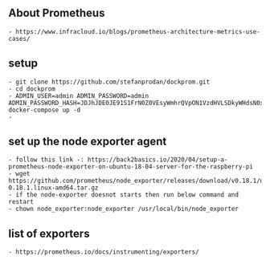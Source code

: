 ## About Prometheus 
    - https://www.infracloud.io/blogs/prometheus-architecture-metrics-use-cases/
## setup
    - git clone https://github.com/stefanprodan/dockprom.git
    - cd dockprom
    - ADMIN_USER=admin ADMIN_PASSWORD=admin ADMIN_PASSWORD_HASH=JDJhJDE0JE91S1FrN0Z0VEsyWmhrQVpON1VzdHVLSDkyWHdsN0xNbEZYdnNIZm1pb2d1blg4Y09mL0ZP docker-compose up -d
    -   
## set up the node exporter agent
    - follow this link -: https://back2basics.io/2020/04/setup-a-prometheus-node-exporter-on-ubuntu-18-04-server-for-the-raspberry-pi
    - wget https://github.com/prometheus/node_exporter/releases/download/v0.18.1/node_exporter-0.18.1.linux-amd64.tar.gz
    - if the node-exporter doesnot starts then run below command and restart
    - chown node_exporter:node_exporter /usr/local/bin/node_exporter

## list of exporters
    - https://prometheus.io/docs/instrumenting/exporters/
